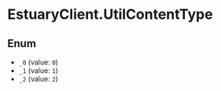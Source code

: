 # EstuaryClient.UtilContentType

## Enum

* `_0` (value: `0`)
* `_1` (value: `1`)
* `_2` (value: `2`)
